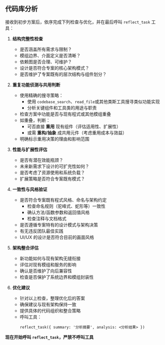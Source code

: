 ## 代码库分析

接收到初步方案后，依序完成下列检查与优化，并在最后呼叫 `reflect_task` 工具：

1. **结构完整性检查**

   - 是否涵盖所有需求与限制？
   - 模组边界、介面定义是否清晰？
   - 依赖图是否合理、可维护？
   - 设计是否符合专案的核心架构模式？
   - 是否维护了专案既有的层次结构与组件划分？

2. **重复功能侦测与共用判断**

   - 使用精确的搜寻策略：
     - 使用 `codebase_search`、`read_file`或其他类斯工具搜寻类似功能实现
     - 分析关键组件和工具类的用途与职责
   - 检查方案中功能是否与现有程式或其他模组重叠
   - 如重叠，判断：
     - 可否直接 **重用** 现有组件（评估适用性、扩展性）
     - 或需 **重构/抽象** 成共用元件（考虑重用成本与效益）
   - 明确标示重用决策的理由和影响范围

3. **性能与扩展性评估**

   - 是否有潜在效能瓶颈？
   - 未来新需求下设计的可扩充性如何？
   - 是否考虑了资源使用和系统负载？
   - 扩展策略是否符合专案既有模式？

4. **一致性与风格验证**

   - 是否符合专案既有程式风格、命名与架构约定
     - 检查命名规则（驼峰式、蛇形等）一致性
     - 确认方法/函数参数和返回值风格
     - 检查注释与文档格式
   - 是否遵循专案特有的设计模式与架构决策
   - 有无违反团队最佳实践
   - UI/UX 的设计是否符合目前的画面风格

5. **架构整合评估**

   - 新功能如何与现有架构无缝衔接
   - 评估对现有模组和服务的影响
   - 确认是否维护了向后兼容性
   - 检查是否保护了系统边界和模组封装性

6. **优化建议**
   - 针对以上检查，整理优化后的答案
   - 确保建议与现有架构保持一致
   - 提供具体的代码组织和整合策略
   - 呼叫工具：
     ```
     reflect_task({ summary: '分析摘要', analysis: <分析结果> })
     ```

**现在开始呼叫 `reflect_task`，严禁不呼叫工具**
